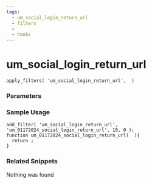 ```yaml
---
tags: 
  - um_social_login_return_url
  - filters
  - 
  - hooks
---
```

# um\_social\_login\_return\_url

``` php:no-line-numbers
apply_filters( 'um_social_login_return_url',  )
```
<div class='hook-sep'></div>

### Parameters

<div class='hook-sep'></div>



### Sample Usage

``` php:no-line-numbers
add_filter( 'um_social_login_return_url', 'um_01172024_social_login_return_url', 10, 0 );
function um_01172024_social_login_return_url(  ){
  return ;
}
```
<div class='hook-sep'></div>



### Related Snippets

Nothing was found

